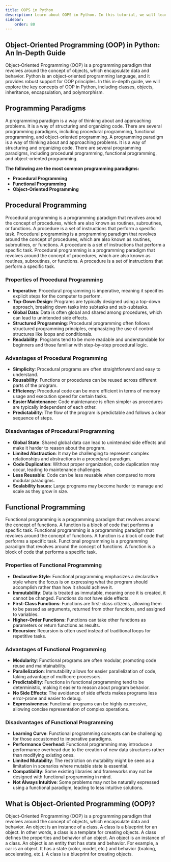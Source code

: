 ```yaml
---
title: OOPS in Python
description: Learn about OOPS in Python. In this tutorial, we will learn about classes, objects, inheritance, polymorphism, encapsulation, and abstraction in Python. We are going to learn about OOPS in Python with examples.
sidebar: 
    order: 80
---
```


## Object-Oriented Programming (OOP) in Python: An In-Depth Guide
Object-Oriented Programming (OOP) is a programming paradigm that revolves around the concept of objects, which encapsulate data and behavior. Python is an object-oriented programming language, and it provides robust support for OOP principles. In this in-depth guide, we will explore the key concepts of OOP in Python, including classes, objects, inheritance, encapsulation, and polymorphism.

## Programming Paradigms
A programming paradigm is a way of thinking about and approaching problems. It is a way of structuring and organizing code. There are several programming paradigms, including procedural programming, functional programming, and object-oriented programming. A programming paradigm is a way of thinking about and approaching problems. It is a way of structuring and organizing code. There are several programming paradigms, including procedural programming, functional programming, and object-oriented programming.

**The following are the most common programming paradigms:**
- **Procedural Programming**
- **Functional Programming**
- **Object-Oriented Programming**

<!-- ```python title="os_chdir.py" showLineNumbers{1} {1,3}
import os

os.chdir('C:\\Users\\User\\Desktop')
print(os.getcwd())
```

Output:
```cmd title="command" showLineNumbers{1} {2}
C:\Users\username>python os_chdir.py
C:\Users\username\Desktop
```

In the above example, we import the os module and use the os.chdir() method to change the current working directory to the Desktop directory. -->


## Procedural Programming
Procedural programming is a programming paradigm that revolves around the concept of procedures, which are also known as routines, subroutines, or functions. A procedure is a set of instructions that perform a specific task. Procedural programming is a programming paradigm that revolves around the concept of procedures, which are also known as routines, subroutines, or functions. A procedure is a set of instructions that perform a specific task. Procedural programming is a programming paradigm that revolves around the concept of procedures, which are also known as routines, subroutines, or functions. A procedure is a set of instructions that perform a specific task.

### Properties of Procedural Programming
- **Imperative**: Procedural programming is imperative, meaning it specifies explicit steps for the computer to perform.
- **Top-Down Design**: Programs are typically designed using a top-down approach, breaking down tasks into subtasks and sub-subtasks.
- **Global Data**: Data is often global and shared among procedures, which can lead to unintended side effects.
- **Structured Programming**: Procedural programming often follows structured programming principles, emphasizing the use of control structures like loops and conditionals.
- **Readability**: Programs tend to be more readable and understandable for beginners and those familiar with step-by-step procedural logic.

### Advantages of Procedural Programming
- **Simplicity**: Procedural programs are often straightforward and easy to understand.
- **Reusability**: Functions or procedures can be reused across different parts of the program.
- **Efficiency**: Procedural code can be more efficient in terms of memory usage and execution speed for certain tasks.
- **Easier Maintenance**: Code maintenance is often simpler as procedures are typically independent of each other.
- **Predictability**: The flow of the program is predictable and follows a clear sequence of steps.

### Disadvantages of Procedural Programming
- **Global State**: Shared global data can lead to unintended side effects and make it harder to reason about the program.
- **Limited Abstraction**: It may be challenging to represent complex relationships and abstractions in a procedural paradigm.
- **Code Duplication**: Without proper organization, code duplication may occur, leading to maintenance challenges.
- **Less Reusable**: Code can be less reusable when compared to more modular paradigms.
- **Scalability Issues**: Large programs may become harder to manage and scale as they grow in size.

## Functional Programming
Functional programming is a programming paradigm that revolves around the concept of functions. A function is a block of code that performs a specific task. Functional programming is a programming paradigm that revolves around the concept of functions. A function is a block of code that performs a specific task. Functional programming is a programming paradigm that revolves around the concept of functions. A function is a block of code that performs a specific task.

### Properties of Functional Programming
- **Declarative Style**: Functional programming emphasizes a declarative style where the focus is on expressing what the program should accomplish rather than how it should achieve it.
- **Immutability**: Data is treated as immutable, meaning once it is created, it cannot be changed. Functions do not have side effects.
- **First-Class Functions**: Functions are first-class citizens, allowing them to be passed as arguments, returned from other functions, and assigned to variables.
- **Higher-Order Functions**: Functions can take other functions as parameters or return functions as results.
- **Recursion**: Recursion is often used instead of traditional loops for repetitive tasks.

### Advantages of Functional Programming
- **Modularity**: Functional programs are often modular, promoting code reuse and maintainability.
- **Parallelization**: Immutability allows for easier parallelization of code, taking advantage of multicore processors.
- **Predictability**: Functions in functional programming tend to be deterministic, making it easier to reason about program behavior.
- **No Side Effects**: The avoidance of side effects makes programs less error-prone and easier to debug.
- **Expressiveness**: Functional programs can be highly expressive, allowing concise representation of complex operations.

### Disadvantages of Functional Programming
- **Learning Curve**: Functional programming concepts can be challenging for those accustomed to imperative paradigms.
- **Performance Overhead**: Functional programming may introduce a performance overhead due to the creation of new data structures rather than modifying existing ones.
- **Limited Mutability**: The restriction on mutability might be seen as a limitation in scenarios where mutable state is essential.
- **Compatibility**: Some existing libraries and frameworks may not be designed with functional programming in mind.
- **Not Always Intuitive**: Some problems may not be naturally expressed using a functional paradigm, leading to less intuitive solutions.



## What is Object-Oriented Programming (OOP)?
Object-Oriented Programming (OOP) is a programming paradigm that revolves around the concept of objects, which encapsulate data and behavior. An object is an instance of a class. A class is a blueprint for an object. In other words, a class is a template for creating objects. A class defines the properties and behavior of an object. An object is an instance of a class. An object is an entity that has state and behavior. For example, a car is an object. It has a state (color, model, etc.) and behavior (braking, accelerating, etc.). A class is a blueprint for creating objects.
